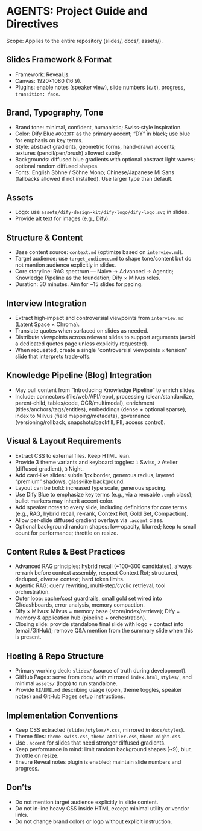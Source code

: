 # AGENTS: Project Guide and Directives

Scope: Applies to the entire repository (slides/, docs/, assets/).

## Slides Framework & Format
- Framework: Reveal.js.
- Canvas: 1920×1080 (16:9).
- Plugins: enable notes (speaker view), slide numbers (`c/t`), progress, `transition: fade`.

## Brand, Typography, Tone
- Brand tone: minimal, confident, humanistic; Swiss‑style inspiration.
- Color: Dify Blue `#0033FF` as the primary accent; “DY” in black; use blue for emphasis on key terms.
- Style: abstract gradients, geometric forms, hand‑drawn accents; textures (pencil/pen/brush) allowed subtly.
- Backgrounds: diffused blue gradients with optional abstract light waves; optional random diffused shapes.
- Fonts: English Söhne / Söhne Mono; Chinese/Japanese Mi Sans (fallbacks allowed if not installed). Use larger type than default.

## Assets
- Logo: use `assets/dify-design-kit/dify-logo/dify-logo.svg` in slides.
- Provide alt text for images (e.g., Dify).

## Structure & Content
- Base content source: `context.md` (optimize based on `interview.md`).
- Target audience: use `target_audience.md` to shape tone/content but do not mention audience explicitly in slides.
- Core storyline: RAG spectrum — Naive → Advanced → Agentic; Knowledge Pipeline as the foundation; Dify × Milvus roles.
- Duration: 30 minutes. Aim for ~15 slides for pacing.

## Interview Integration
- Extract high‑impact and controversial viewpoints from `interview.md` (Latent Space × Chroma).
- Translate quotes when surfaced on slides as needed.
- Distribute viewpoints across relevant slides to support arguments (avoid a dedicated quotes page unless explicitly requested).
- When requested, create a single “controversial viewpoints × tension” slide that interprets trade‑offs.

## Knowledge Pipeline (Blog) Integration
- May pull content from “Introducing Knowledge Pipeline” to enrich slides.
- Include: connectors (file/web/API/repo), processing (clean/standardize, parent‑child, tables/code, OCR/multimodal), enrichment (titles/anchors/tags/entities), embeddings (dense + optional sparse), index to Milvus (field mapping/metadata), governance (versioning/rollback, snapshots/backfill, PII, access control).

## Visual & Layout Requirements
- Extract CSS to external files. Keep HTML lean.
- Provide 3 theme variants and keyboard toggles: `1` Swiss, `2` Atelier (diffused gradient), `3` Night.
- Add card‑like slides: subtle 1px border, generous radius, layered “premium” shadows, glass‑like background.
- Layout can be bold: increased type scale, generous spacing.
- Use Dify Blue to emphasize key terms (e.g., via a reusable `.emph` class); bullet markers may inherit accent color.
- Add speaker notes to every slide, including definitions for core terms (e.g., RAG, hybrid recall, re‑rank, Context Rot, Gold Set, Compaction).
- Allow per‑slide diffused gradient overlays via `.accent` class.
- Optional background random shapes: low‑opacity, blurred; keep to small count for performance; throttle on resize.

## Content Rules & Best Practices
- Advanced RAG principles: hybrid recall (~100–300 candidates), always re‑rank before context assembly, respect Context Rot; structured, deduped, diverse context; hard token limits.
- Agentic RAG: query rewriting, multi‑step/cyclic retrieval, tool orchestration.
- Outer loop: cache/cost guardrails, small gold set wired into CI/dashboards, error analysis, memory compaction.
- Dify × Milvus: Milvus = memory base (store/index/retrieve); Dify = memory & application hub (pipeline + orchestration).
- Closing slide: provide standalone final slide with logo + contact info (email/GitHub); remove Q&A mention from the summary slide when this is present.

## Hosting & Repo Structure
- Primary working deck: `slides/` (source of truth during development).
- GitHub Pages: serve from `docs/` with mirrored `index.html`, `styles/`, and minimal `assets/` (logo) to run standalone.
- Provide `README.md` describing usage (open, theme toggles, speaker notes) and GitHub Pages setup instructions.

## Implementation Conventions
- Keep CSS extracted (`slides/styles/*.css`, mirrored in `docs/styles`).
- Theme files: `theme-swiss.css`, `theme-atelier.css`, `theme-night.css`.
- Use `.accent` for slides that need stronger diffused gradients.
- Keep performance in mind: limit random background shapes (~9), blur, throttle on resize.
- Ensure Reveal notes plugin is enabled; maintain slide numbers and progress.

## Don’ts
- Do not mention target audience explicitly in slide content.
- Do not in‑line heavy CSS inside HTML except minimal utility or vendor links.
- Do not change brand colors or logo without explicit instruction.

